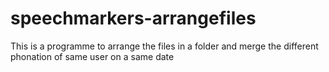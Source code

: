# speechmarkers-arrangefiles
This is a programme to arrange the files in a folder and merge the different phonation of same user on a same date
